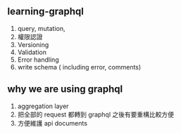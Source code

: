## learning-graphql
1. query, mutation,
1. 權限認證
1. Versioning
1. Validation
1. Error handling
1. write schema ( including error, comments)

## why we are using graphql
1. aggregation layer
1. 把全部的 request 都轉到 graphql 之後有要重構比較方便
1. 方便維護 api documents
